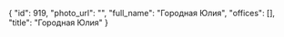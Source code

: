 {
    "id": 919,
    "photo_url": "",
    "full_name": "Городная Юлия",
    "offices": [],
    "title": "Городная Юлия"
}